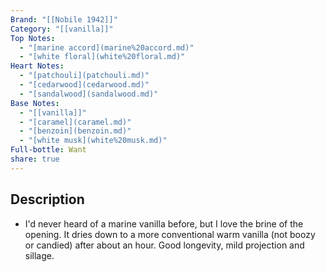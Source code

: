 ```yaml
---
Brand: "[[Nobile 1942]]"
Category: "[[vanilla]]"
Top Notes:
  - "[marine accord](marine%20accord.md)"
  - "[white floral](white%20floral.md)"
Heart Notes:
  - "[patchouli](patchouli.md)"
  - "[cedarwood](cedarwood.md)"
  - "[sandalwood](sandalwood.md)"
Base Notes:
  - "[[vanilla]]"
  - "[caramel](caramel.md)"
  - "[benzoin](benzoin.md)"
  - "[white musk](white%20musk.md)"
Full-bottle: Want
share: true
---
```

## Description
- I'd never heard of a marine vanilla before, but I love the brine of the opening. It dries down to a more conventional warm vanilla (not boozy or candied) after about an hour. Good longevity, mild projection and sillage.
